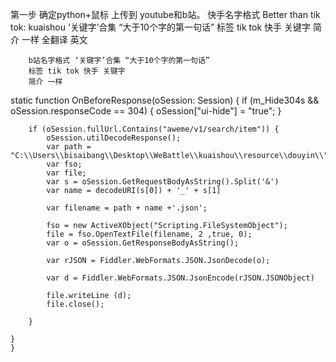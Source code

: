 第一步 确定python+鼠标 上传到 youtube和b站。
        快手名字格式 Better than tik tok: kuaishou ‘关键字’合集 “大于10个字的第一句话”
        标签 tik tok 快手 关键字
        简介 一样
        全翻译 英文
        
        b站名字格式 ‘关键字’合集 “大于10个字的第一句话”
        标签 tik tok 快手 关键字
        简介 一样
        

        
static function OnBeforeResponse(oSession: Session) {
        if (m_Hide304s && oSession.responseCode == 304) {
            oSession["ui-hide"] = "true";
        }
        
        
        if (oSession.fullUrl.Contains("aweme/v1/search/item")) {
            oSession.utilDecodeResponse();
			var path = "C:\\Users\\bisaibang\\Desktop\\WeBattle\\kuaishou\\resource\\douyin\\"
            var fso;
			var file;
			var s = oSession.GetRequestBodyAsString().Split('&')
			var name = decodeURI(s[0]) + '_' + s[1]
			
            var filename = path + name +'.json';

            fso = new ActiveXObject("Scripting.FileSystemObject");
            file = fso.OpenTextFile(filename, 2 ,true, 0);
            var o = oSession.GetResponseBodyAsString();

            var rJSON = Fiddler.WebFormats.JSON.JsonDecode(o);

            var d = Fiddler.WebFormats.JSON.JsonEncode(rJSON.JSONObject)

            file.writeLine (d);
            file.close();
            
        }
            
    }
    }
